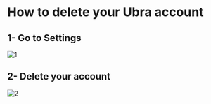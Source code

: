 # How to delete your Ubra account

## 1- Go to Settings
![1](https://github.com/abdelazizrashed/ubra-delete-account/assets/66316119/94b610c0-9dfb-4a9e-881a-df0fb48623ab)

## 2- Delete your account
![2](https://github.com/abdelazizrashed/ubra-delete-account/assets/66316119/ad2449ed-7ae5-4f39-9f97-95bda6d13437)
